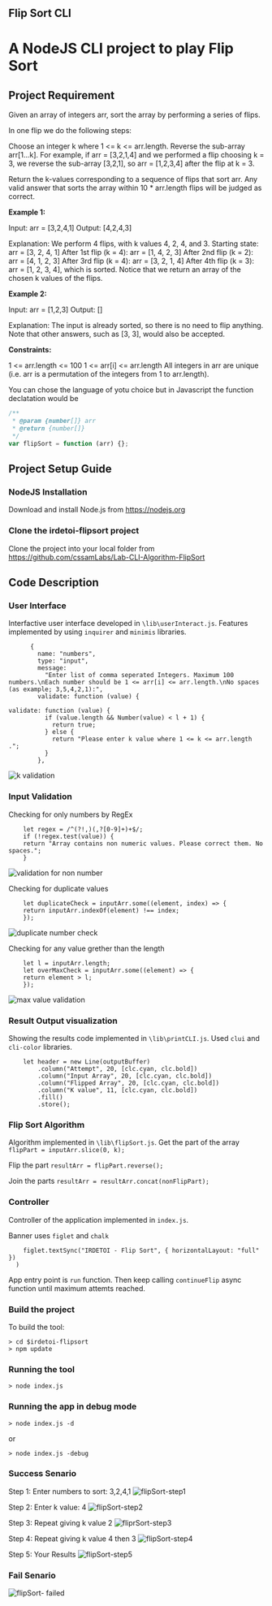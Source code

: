 ## Flip Sort CLI

# **A NodeJS CLI project to play Flip Sort**

## **Project Requirement**

Given an array of integers arr, sort the array by performing a series of flips.

In one flip we do the following steps:

Choose an integer k where 1 <= k <= arr.length.
Reverse the sub-array arr[1...k].
For example, if arr = [3,2,1,4] and we performed a flip choosing k = 3, we reverse the sub-array [3,2,1], so arr = [1,2,3,4] after the flip at k = 3.

Return the k-values corresponding to a sequence of flips that sort arr. Any valid answer that sorts the array within 10 \* arr.length flips will be judged as correct.

**Example 1:**

Input: arr = [3,2,4,1]
Output: [4,2,4,3]

Explanation:
We perform 4 flips, with k values 4, 2, 4, and 3.
Starting state: arr = [3, 2, 4, 1]
After 1st flip (k = 4): arr = [1, 4, 2, 3]
After 2nd flip (k = 2): arr = [4, 1, 2, 3]
After 3rd flip (k = 4): arr = [3, 2, 1, 4]
After 4th flip (k = 3): arr = [1, 2, 3, 4], which is sorted.
Notice that we return an array of the chosen k values of the flips.

**Example 2:**

Input: arr = [1,2,3]
Output: []

Explanation: The input is already sorted, so there is no need to flip anything.
Note that other answers, such as [3, 3], would also be accepted.

**Constraints:**

1 <= arr.length <= 100
1 <= arr[i] <= arr.length
All integers in arr are unique (i.e. arr is a permutation of the integers from 1 to arr.length).

You can chose the language of yotu choice but in Javascript the function declatation would be

```javascript
/**
 * @param {number[]} arr
 * @return {number[]}
 */
var flipSort = function (arr) {};
```

## **Project Setup Guide**

### NodeJS Installation

Download and install Node.js from https://nodejs.org

### Clone the irdetoi-flipsort project

Clone the project into your local folder from https://github.com/cssamLabs/Lab-CLI-Algorithm-FlipSort

## **Code Description**

### User Interface

Interfactive user interface developed in `\lib\userInteract.js`. Features implemented by using `inquirer` and `minimis` libraries.

```const questions = [
      {
        name: "numbers",
        type: "input",
        message:
          "Enter list of comma seperated Integers. Maximum 100 numbers.\nEach number should be 1 <= arr[i] <= arr.length.\nNo spaces (as example; 3,5,4,2,1):",
        validate: function (value) {
```

```
validate: function (value) {
          if (value.length && Number(value) < l + 1) {
            return true;
          } else {
            return "Please enter k value where 1 <= k <= arr.length .";
          }
        },
```
![k validation](https://user-images.githubusercontent.com/6191308/140938564-9e51816f-880c-43cb-98e5-4d66cae3845b.png)


### Input Validation

Checking for only numbers by RegEx

```
    let regex = /^(?!,)(,?[0-9]+)+$/;
    if (!regex.test(value)) {
    return "Array contains non numeric values. Please correct them. No spaces.";
    }
```
![validation for non number](https://user-images.githubusercontent.com/6191308/140938632-fd8aed72-7543-49ba-9bf4-9d6c23f5fbf2.png)

Checking for duplicate values

```
    let duplicateCheck = inputArr.some((element, index) => {
    return inputArr.indexOf(element) !== index;
    });
```
![duplicate number check](https://user-images.githubusercontent.com/6191308/140938963-5c8ed770-1fcf-48d9-8e8a-cba04cb29ca8.png)

Checking for any value grether than the length

```
    let l = inputArr.length;
    let overMaxCheck = inputArr.some((element) => {
    return element > l;
    });
```
![max value validation](https://user-images.githubusercontent.com/6191308/140938688-41c65e7b-0643-4068-a0da-315be62b4825.png)

### Result Output visualization

Showing the results code implemented in `\lib\printCLI.js`. Used `clui` and `cli-color` libraries.

```
    let header = new Line(outputBuffer)
        .column("Attempt", 20, [clc.cyan, clc.bold])
        .column("Input Array", 20, [clc.cyan, clc.bold])
        .column("Flipped Array", 20, [clc.cyan, clc.bold])
        .column("K value", 11, [clc.cyan, clc.bold])
        .fill()
        .store();
```

### Flip Sort Algorithm

Algorithm implemented in ```\lib\flipSort.js```.
Get the part of the array
```flipPart = inputArr.slice(0, k);```

Flip the part
```resultArr = flipPart.reverse();```

Join the parts
```resultArr = resultArr.concat(nonFlipPart);```

### Controller

Controller of the application implemented in ```index.js```.

Banner uses ```figlet``` and ```chalk```

```chalk.yellow(
    figlet.textSync("IRDETOI - Flip Sort", { horizontalLayout: "full" })
  )
```

App entry point is ```run``` function. Then keep calling ```continueFlip``` async function until maximum attemts reached.

### **Build the project**

To build the tool:

```
> cd $irdetoi-flipsort
> npm update
```

### Running the tool

```
> node index.js
```

### Running the app in debug mode

```
> node index.js -d
```

or

```
> node index.js -debug
```

### Success Senario

Step 1: Enter numbers to sort: 3,2,4,1
![flipSort-step1](https://user-images.githubusercontent.com/6191308/140782873-d54d2f9d-2598-49f3-982f-1e79350e7daf.png)

Step 2: Enter k value: 4
![flipSort-step2](https://user-images.githubusercontent.com/6191308/140783226-61612b28-f035-4eba-9c18-f1b7ab4beb0c.png)

Step 3: Repeat giving k value 2
![fliprSort-step3](https://user-images.githubusercontent.com/6191308/140783315-690391f5-022f-4ef4-9909-b882d6b72575.png)

Step 4: Repeat giving k value 4 then 3
![flipSort-step4](https://user-images.githubusercontent.com/6191308/140783422-f51c386d-29eb-4406-9465-4964f3332eea.png)

Step 5: Your Results
![flipSort-step5](https://user-images.githubusercontent.com/6191308/140783492-66519c3e-3e2b-4fc7-aa79-e53996357ad9.png)

### Fail Senario

![flipSort- failed](https://user-images.githubusercontent.com/6191308/140784365-d6677549-dc46-485c-bf89-f4ea9f79538b.png)

